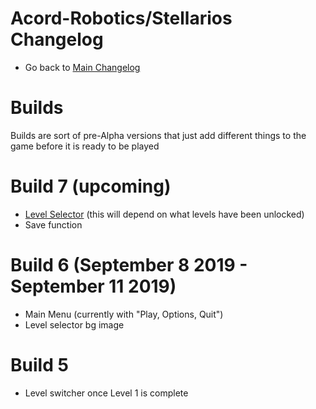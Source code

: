 # Acord-Robotics/Stellarios Changelog
* Go back to [Main Changelog](/stellarios/CHANGELOG)

# Builds
Builds are sort of pre-Alpha versions that just add different things to the game before it is ready to be played

# Build 7 (upcoming)
* [Level Selector](https://learn.unity.com/tutorial/live-sessions-on-ui) (this will depend on what levels have been unlocked)
* Save function

# Build 6 (September 8 2019 - September 11 2019)
* Main Menu (currently with "Play, Options, Quit")
* Level selector bg image


# Build 5
* Level switcher once Level 1 is complete

